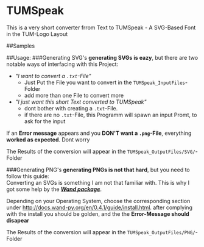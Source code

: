 # TUMSpeak
This is a very short converter frrom Text to TUMSpeak - A SVG-Based Font in the TUM-Logo Layout

##Samples

##Usage:
###Generating SVG's
__generating SVGs is eazy__, but there are two notable ways of interfacing with this Project:
- *"I want to convert a `.txt`-File"*
  - Just Put the File you want to convert in the `TUMSpeak_InputFiles`-Folder
  - add more than one File to convert more
- *"I just want this short Text converted to TUMSpeak"*
  - dont bother with creating a `.txt`-File.
  - if there are no `.txt`-File, this Programm will spawn an input Promt, to ask for the input

If an __Error message__ appears and you __DON'T want a `.png`-File__, everything __worked as expected__. Dont worry

The Results of the conversion will appear in the `TUMSpeak_OutputFiles/SVG/`-Folder

###Generating PNG's
__generating PNGs is not that hard__, but you need to follow this guide:\
Converting an SVGs is something I am not that familiar with.
This is why I got some help by the __*[Wand package](http://docs.wand-py.org/en/0.4.1/index.html)*__.

Depending on your Operating System, choose the corresponding section under
http://docs.wand-py.org/en/0.4.1/guide/install.html.
after complying with the install you should be golden, and the the __Error-Message should disapear__

The Results of the conversion will appear in the `TUMSpeak_OutputFiles/PNG/`-Folder